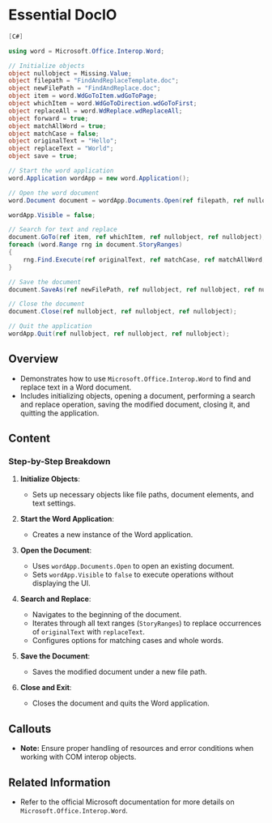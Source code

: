 <!--
source: image
domain: syncfusion-sdk
task: pdf-ocr-to-markdown
language: en (keep original; do not translate)
source_filename: page_334.jpeg
document_name: DocIo
page_number: 334
page_id: DocIo#page_334
product: Syncfusion Winforms
version: 11.4.0.26
timestamp: 2025-08-09T04:49:20Z
fidelity: lossless
-->

# Essential DocIO

```csharp
[C#]

using word = Microsoft.Office.Interop.Word;

// Initialize objects
object nullobject = Missing.Value;
object filepath = "FindAndReplaceTemplate.doc";
object newFilePath = "FindAndReplace.doc";
object item = word.WdGoToItem.wdGoToPage;
object whichItem = word.WdGoToDirection.wdGoToFirst;
object replaceAll = word.WdReplace.wdReplaceAll;
object forward = true;
object matchAllWord = true;
object matchCase = false;
object originalText = "Hello";
object replaceText = "World";
object save = true;

// Start the word application
word.Application wordApp = new word.Application();

// Open the word document
word.Document document = wordApp.Documents.Open(ref filepath, ref nullobject, ref nullobject, ref nullobject, ref nullobject, ref nullobject, ref nullobject, ref nullobject, ref nullobject, ref nullobject, ref nullobject, ref nullobject, ref nullobject, ref nullobject);

wordApp.Visible = false;

// Search for text and replace
document.GoTo(ref item, ref whichItem, ref nullobject, ref nullobject);
foreach (word.Range rng in document.StoryRanges)
{
    rng.Find.Execute(ref originalText, ref matchCase, ref matchAllWord, ref nullobject, ref nullobject, ref nullobject, ref forward, ref nullobject, ref nullobject, ref replaceText, ref replaceAll, ref nullobject, ref nullobject, ref nullobject, ref nullobject);
}

// Save the document
document.SaveAs(ref newFilePath, ref nullobject, ref nullobject, ref nullobject, ref nullobject, ref nullobject, ref nullobject, ref nullobject, ref nullobject, ref nullobject, ref nullobject, ref nullobject, ref nullobject, ref nullobject, ref nullobject, ref nullobject, ref nullobject, ref nullobject, ref nullobject, ref nullobject);

// Close the document
document.Close(ref nullobject, ref nullobject, ref nullobject);

// Quit the application
wordApp.Quit(ref nullobject, ref nullobject, ref nullobject);
```

## Overview
- Demonstrates how to use `Microsoft.Office.Interop.Word` to find and replace text in a Word document.
- Includes initializing objects, opening a document, performing a search and replace operation, saving the modified document, closing it, and quitting the application.

## Content

### Step-by-Step Breakdown
1. **Initialize Objects**: 
   - Sets up necessary objects like file paths, document elements, and text settings.
   
2. **Start the Word Application**:
   - Creates a new instance of the Word application.

3. **Open the Document**:
   - Uses `wordApp.Documents.Open` to open an existing document.
   - Sets `wordApp.Visible` to `false` to execute operations without displaying the UI.

4. **Search and Replace**:
   - Navigates to the beginning of the document.
   - Iterates through all text ranges (`StoryRanges`) to replace occurrences of `originalText` with `replaceText`.
   - Configures options for matching cases and whole words.

5. **Save the Document**:
   - Saves the modified document under a new file path.

6. **Close and Exit**:
   - Closes the document and quits the Word application.

## Callouts
- **Note:** Ensure proper handling of resources and error conditions when working with COM interop objects.

## Related Information
- Refer to the official Microsoft documentation for more details on `Microsoft.Office.Interop.Word`.

<!-- tags: [docio, word document, find replace, winforms, interop, text manipulation] keywords: [find, replace, word, document, interop, text, manipulat^^^^ion] -->